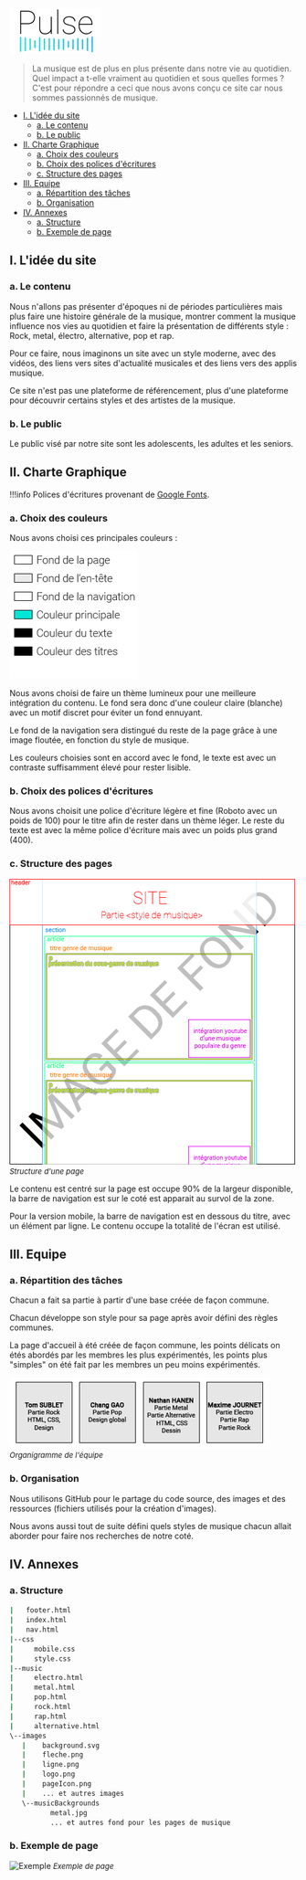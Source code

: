 ![Logo](https://raw.githubusercontent.com/oxypomme/PT19_20/master/res/seq%20icon/80p/pulse_00000.png)

> La musique est de plus en plus présente dans notre vie au quotidien. Quel impact a t-elle vraiment au quotidien et sous quelles formes ? C'est pour répondre a ceci que nous avons conçu ce site car nous sommes passionnés de musique.

- [I. L'idée du site](#i-lid%c3%a9e-du-site)
  - [a. Le contenu](#a-le-contenu)
  - [b. Le public](#b-le-public)
- [II. Charte Graphique](#ii-charte-graphique)
  - [a. Choix des couleurs](#a-choix-des-couleurs)
  - [b. Choix des polices d'écritures](#b-choix-des-polices-d%c3%a9critures)
  - [c. Structure des pages](#c-structure-des-pages)
- [III. Equipe](#iii-equipe)
  - [a. Répartition des tâches](#a-r%c3%a9partition-des-t%c3%a2ches)
  - [b. Organisation](#b-organisation)
- [IV. Annexes](#iv-annexes)
  - [a. Structure](#a-structure)
  - [b. Exemple de page](#b-exemple-de-page)

<div style="page-break-after: always;"></div>

## I. L'idée du site

### a. Le contenu

Nous n'allons pas présenter d'époques ni de périodes particulières mais plus faire une histoire générale de la musique, montrer comment la musique influence nos vies au quotidien et faire la présentation de différents style : Rock, metal, électro, alternative, pop et rap.

Pour ce faire, nous imaginons un site avec un style moderne, avec des vidéos, des liens vers sites d'actualité musicales et des liens vers des applis musique.

Ce site n'est pas une plateforme de référencement, plus d'une plateforme pour découvrir certains styles et des artistes de la musique.

### b. Le public

Le public visé par notre site sont les adolescents, les adultes et les seniors.

## II. Charte Graphique

  !!!info
    Polices d'écritures provenant de [Google Fonts](https://fonts.google.com/).

### a. Choix des couleurs

Nous avons choisi ces principales couleurs :

![Couleurs](https://raw.githubusercontent.com/oxypomme/PT19_20/master/res/palette.png)

Nous avons choisi de faire un thème lumineux pour une meilleure intégration du contenu. Le fond sera donc d'une couleur claire (blanche) avec un motif discret pour éviter un fond ennuyant.

<div style="page-break-after: always;"></div>

Le fond de la navigation sera distingué du reste de la page grâce à une image floutée, en fonction du style de musique.

Les couleurs choisies sont en accord avec le fond, le texte est avec un contraste suffisamment élevé pour rester lisible.

### b. Choix des polices d'écritures

Nous avons choisit une police d'écriture légère et fine (Roboto avec un poids de 100) pour le titre afin de rester dans un thème léger. Le reste du texte est avec la même police d'écriture mais avec un poids plus grand (400).

### c. Structure des pages

![StructurePage](https://raw.githubusercontent.com/oxypomme/PT19_20/master/res/structure.jpg)<br/>
<font size="2">*Structure d'une page*</font>

Le contenu est centré sur la page est occupe 90% de la largeur disponible, la barre de navigation est sur le coté est apparait au survol de la zone.

Pour la version mobile, la barre de navigation est en dessous du titre, avec un élément par ligne. Le contenu occupe la totalité de l'écran est utilisé.

<div style="page-break-after: always;"></div>

## III. Equipe

### a. Répartition des tâches

Chacun a fait sa partie à partir d'une base créée de façon commune.

Chacun développe son style pour sa page après avoir défini des règles communes.

La page d'accueil à été créée de façon commune, les points délicats on étés abordés par les membres les plus expérimentés, les points plus "simples" on été fait par les membres un peu moins expérimentés.

![Organigramme](https://raw.githubusercontent.com/oxypomme/PT19_20/master/res/orga.png)<br/>
<font size="2">*Organigramme de l'équipe*</font>

### b. Organisation

Nous utilisons GitHub pour le partage du code source, des images et des ressources (fichiers utilisés pour la création d'images).

Nous avons aussi tout de suite défini quels styles de musique chacun allait aborder pour faire nos recherches de notre coté.

<div style="page-break-after: always;"></div>

## IV. Annexes

### a. Structure

```bash
|   footer.html
|   index.html
|   nav.html
|--css
|     mobile.css
|     style.css
|--music
|     electro.html
|     metal.html
|     pop.html
|     rock.html
|     rap.html
|     alternative.html
\--images
   |    background.svg
   |    fleche.png
   |    ligne.png
   |    logo.png
   |    pageIcon.png
   |    ... et autres images
   \--musicBackgrounds
          metal.jpg
          ... et autres fond pour les pages de musique
```

### b. Exemple de page

![Exemple](https://i.imgur.com/36wGt9t.png)
<font size="2">*Exemple de page*</font>
